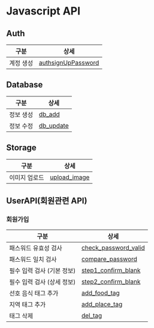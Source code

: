 # Javascript API

## Auth

| 구분      | 상세                                                                                       |
| --------- | ------------------------------------------------------------------------------------------ |
| 계정 생성 | [authsignUpPassword](https://motionbit95.github.io/mixmate/global.html#authsignUpPassword) |

## Database

| 구분      | 상세                                                                     |
| --------- | ------------------------------------------------------------------------ |
| 정보 생성 | [db_add](https://motionbit95.github.io/mixmate/global.html#db_add)       |
| 정보 수정 | [db_update](https://motionbit95.github.io/mixmate/global.html#db_update) |

## Storage

| 구분          | 상세                                                                           |
| ------------- | ------------------------------------------------------------------------------ |
| 이미지 업로드 | [upload_image](https://motionbit95.github.io/mixmate/global.html#upload_image) |

## UserAPI(회원관련 API)

### 회원가입

| 구분                       | 상세                                                                                           |
| -------------------------- | ---------------------------------------------------------------------------------------------- |
| 패스워드 유효성 검사       | [check_password_valid](https://motionbit95.github.io/mixmate/global.html#check_password_valid) |
| 패스워드 일치 검사         | [compare_password](https://motionbit95.github.io/mixmate/global.html#compare_password)         |
| 필수 입력 검사 (기본 정보) | [step1_confirm_blank](https://motionbit95.github.io/mixmate/global.html#step1_confirm_blank)   |
| 필수 입력 검사 (상세 정보) | [step2_confirm_blank](https://motionbit95.github.io/mixmate/global.html#step1_confirm_blank)   |
| 선호 음식 태그 추가        | [add_food_tag](https://motionbit95.github.io/mixmate/global.html#add_food_tag)                 |
| 지역 태그 추가             | [add_place_tag](https://motionbit95.github.io/mixmate/global.html#add_place_tag)               |
| 태그 삭제                  | [del_tag](https://motionbit95.github.io/mixmate/global.html#del_tag)                           |
